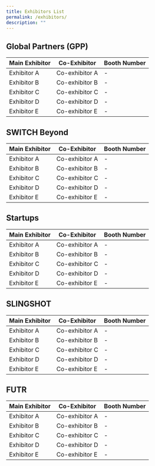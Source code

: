```yaml
---
title: Exhibitors List
permalink: /exhibitors/
description: ""
---
```

## **Global Partners (GPP)**
| Main Exhibitor  | Co-Exhibitor | Booth Number |
| -------- | -------- | -------- |
| Exhibitor A    | Co-exhibitor A     | -    |
| Exhibitor B   | Co-exhibitor B     | -    |
| Exhibitor C    | Co-exhibitor C     | -    |
| Exhibitor D    | Co-exhibitor D     | -    |
| Exhibitor E    | Co-exhibitor E    | -    |

## **SWITCH Beyond**
| Main Exhibitor  | Co-Exhibitor | Booth Number |
| -------- | -------- | -------- |
| Exhibitor A    | Co-exhibitor A     | -    |
| Exhibitor B   | Co-exhibitor B     | -    |
| Exhibitor C    | Co-exhibitor C     | -    |
| Exhibitor D    | Co-exhibitor D     | -    |
| Exhibitor E    | Co-exhibitor E    | -    |

## **Startups**
| Main Exhibitor  | Co-Exhibitor | Booth Number |
| -------- | -------- | -------- |
| Exhibitor A    | Co-exhibitor A     | -    |
| Exhibitor B   | Co-exhibitor B     | -    |
| Exhibitor C    | Co-exhibitor C     | -    |
| Exhibitor D    | Co-exhibitor D     | -    |
| Exhibitor E    | Co-exhibitor E    | -    |

## **SLINGSHOT**
| Main Exhibitor  | Co-Exhibitor | Booth Number |
| -------- | -------- | -------- |
| Exhibitor A    | Co-exhibitor A     | -    |
| Exhibitor B   | Co-exhibitor B     | -    |
| Exhibitor C    | Co-exhibitor C     | -    |
| Exhibitor D    | Co-exhibitor D     | -    |
| Exhibitor E    | Co-exhibitor E    | -    |

## **FUTR**
| Main Exhibitor  | Co-Exhibitor | Booth Number |
| -------- | -------- | -------- |
| Exhibitor A    | Co-exhibitor A     | -    |
| Exhibitor B   | Co-exhibitor B     | -    |
| Exhibitor C    | Co-exhibitor C     | -    |
| Exhibitor D    | Co-exhibitor D     | -    |
| Exhibitor E    | Co-exhibitor E    | -    |



